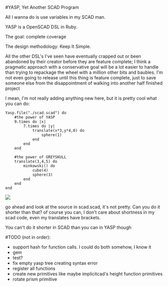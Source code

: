 #YASP, Yet Another SCAD Program

All I wanna do is use variables in my SCAD man.

YASP is a OpenSCAD DSL in Ruby. 

The goal: complete coverage

The design methodology: Keep It Simple.

All the other DSL's I've seen have eventually crapped out or been abandoned by their creator before they are feature complete; I think a pragmatic approach with a conservative goal will be a lot easier to handle than trying to repackage the wheel with a million other bits and baubles. I'm not even going to release until this thing is feature complete, just to save someone else from the disappointment of walking into another half finished project

I mean, I'm not really adding anything new here, but it is pretty cool what you can do:

```
Yasp.file("./scad.scad") do
	#the power of YASP
	9.times do |x|
		7.times do |y|
			translate(x*3,y*4,0) do
				sphere(1)
			end
		end
	end

	#the power of GREYSKULL
	translate(3,4,5) do
		minkowski() do
			cube(4)
			sphere(3)
		end
	end
end
```

![](http://i.imgur.com/kPxZ6GJ.png)

go ahead and look at the source in scad.scad, it's not pretty. Can you do it shorter than that? of course you can, I don't care about shortness in my scad code, even my translates have brackets.

You can't do it shorter in SCAD than you can in YASP though

#TODO (not in order):
* support hash for function calls. I could do both somehow, I know it
* gem
* test?
* fix empty yasp tree creating syntax error
* register all functions
* create new primitives like maybe implicitcad's height function primitives
* rotate prism primitive